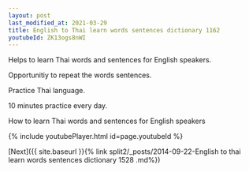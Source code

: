 ```yaml
---
layout: post
last_modified_at: 2021-03-29
title: English to Thai learn words sentences dictionary 1162 
youtubeId: ZK13ogs8nWI
---
```

 
 
Helps to learn Thai words and sentences for English speakers.

Opportunitiy to repeat the words sentences. 

Practice Thai language. 
 
10 minutes practice every day. 
 
How to learn Thai words and sentences for English speakers 
 
{% include youtubePlayer.html id=page.youtubeId %}
 
 
[Next]({{ site.baseurl }}{% link  split2/_posts/2014-09-22-English to thai learn words sentences dictionary 1528 .md%})
 
